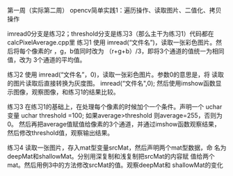  第一周（实际第二周）  opencv简单实践1：遍历操作、读取图片、二值化、拷贝操作
 
 
imread0分支是练习2；threshold分支是练习3（那么主干为练习1）代码都在calcPixelAverage.cpp里
练习1
使用 imread(“文件名”)，读取一张彩色图片。然后将每个像素的r ，g，b值同时改为 （r+g+b）/3，即将3个通道的值统一为相同值，改为
3个通道的平均值。

练习2
使用 imread(“文件名”，0)，读取一张彩色图片。参数0的意思是，将
读取的图片读取后直接转换为灰度图。
imread(“文件名",0);
然后使用imshow函数显示图像，观察图像，和练习1的结果比较。

练习3
在练习1的基础上，在处理每个像素的时候加个一个条件。声明一个
uchar变量
uchar threshold =100;
如果average>threshold 则average=255，否则为0。
然后再把average值赋值给像素的3个通道，并通过imshow函数观察结果，
然后修改threshold值，观察输出结果。

练习4
读取一张图片，存入mat型变量srcMat，然后声明两个mat型数据，命
名为deepMat和shallowMat。分别用深复制和浅复制把srcMat的内容赋
值给两个mat。然后用例3中的方法修改srcMat的值。观察deepMat和
shallowMat的变化
